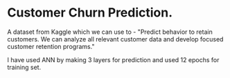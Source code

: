 
# Customer Churn Prediction.

A dataset from Kaggle which we can use to - 
"Predict behavior to retain customers. We can analyze all relevant customer data and develop focused customer retention programs."

I have used ANN by making 3 layers for prediction and used 12 epochs for training set.




